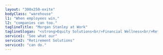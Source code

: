 ```yaml
---
layout: "300x250-exite"
bodyClass: "warehouse"
l1: "When employees win,"
l2: "companies can too."
taglineTitle: "Morgan Stanley at Work"
taglineSlogan: "<strong>Equity Solutions<br/>Financial Wellness<br/>Retirement Solutions</strong>"
service1: "See what our"
service2: "Retirement Solutions"
service3: "can do."
---
```

